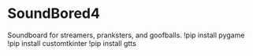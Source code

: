 # SoundBored4
 Soundboard for streamers, pranksters, and goofballs.
!pip install pygame
!pip install customtkinter
!pip install gtts
